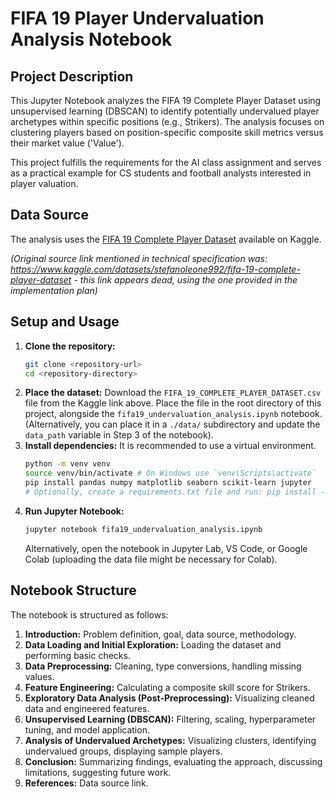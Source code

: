 # FIFA 19 Player Undervaluation Analysis Notebook

## Project Description

This Jupyter Notebook analyzes the FIFA 19 Complete Player Dataset using unsupervised learning (DBSCAN) to identify potentially undervalued player archetypes within specific positions (e.g., Strikers). The analysis focuses on clustering players based on position-specific composite skill metrics versus their market value ('Value').

This project fulfills the requirements for the AI class assignment and serves as a practical example for CS students and football analysts interested in player valuation.

## Data Source

The analysis uses the [FIFA 19 Complete Player Dataset](https://www.kaggle.com/datasets/javagarm/fifa-19-complete-player-dataset) available on Kaggle.

_(Original source link mentioned in technical specification was: https://www.kaggle.com/datasets/stefanoleone992/fifa-19-complete-player-dataset - this link appears dead, using the one provided in the implementation plan)_

## Setup and Usage

1.  **Clone the repository:**
    ```bash
    git clone <repository-url>
    cd <repository-directory>
    ```
2.  **Place the dataset:** Download the `FIFA_19_COMPLETE_PLAYER_DATASET.csv` file from the Kaggle link above. Place the file in the root directory of this project, alongside the `fifa19_undervaluation_analysis.ipynb` notebook. (Alternatively, you can place it in a `./data/` subdirectory and update the `data_path` variable in Step 3 of the notebook).
3.  **Install dependencies:** It is recommended to use a virtual environment.
    ```bash
    python -m venv venv
    source venv/bin/activate # On Windows use `venv\Scripts\activate`
    pip install pandas numpy matplotlib seaborn scikit-learn jupyter
    # Optionally, create a requirements.txt file and run: pip install -r requirements.txt
    ```
4.  **Run Jupyter Notebook:**
    ```bash
    jupyter notebook fifa19_undervaluation_analysis.ipynb
    ```
    Alternatively, open the notebook in Jupyter Lab, VS Code, or Google Colab (uploading the data file might be necessary for Colab).

## Notebook Structure

The notebook is structured as follows:

1.  **Introduction:** Problem definition, goal, data source, methodology.
2.  **Data Loading and Initial Exploration:** Loading the dataset and performing basic checks.
3.  **Data Preprocessing:** Cleaning, type conversions, handling missing values.
4.  **Feature Engineering:** Calculating a composite skill score for Strikers.
5.  **Exploratory Data Analysis (Post-Preprocessing):** Visualizing cleaned data and engineered features.
6.  **Unsupervised Learning (DBSCAN):** Filtering, scaling, hyperparameter tuning, and model application.
7.  **Analysis of Undervalued Archetypes:** Visualizing clusters, identifying undervalued groups, displaying sample players.
8.  **Conclusion:** Summarizing findings, evaluating the approach, discussing limitations, suggesting future work.
9.  **References:** Data source link.
